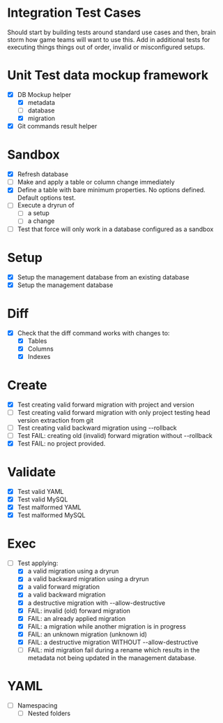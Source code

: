 
# Integration Test Cases

Should start by building tests around standard use cases and then, brain storm how
game teams will want to use this. Add in additional tests for executing things things out of order, invalid or misconfigured setups.

# Unit Test data mockup framework
- [x] DB Mockup helper
    - [x] metadata
    - [ ] database
    - [x] migration
- [x] Git commands result helper

# Sandbox

- [x] Refresh database
- [ ] Make and apply a table or column change immediately
- [x] Define a table with bare minimum properties. No options defined.  Default options test.
- [ ] Execute a dryrun of
    - [ ] a setup
    - [ ] a change
- [ ] Test that force will only work in a database configured as a sandbox

# Setup
- [x] Setup the management database from an existing database
- [x] Setup the management database

# Diff
- [x] Check that the diff command works with changes to:
    - [x] Tables
    - [x] Columns
    - [x] Indexes

# Create
- [x] Test creating valid forward migration with project and version
- [ ] Test creating valid forward migration with only project testing head version extraction from git
- [ ] Test creating valid backward migration using --rollback
- [ ] Test FAIL: creating old (invalid) forward migration without --rollback
- [x] Test FAIL: no project provided.

# Validate
- [x] Test valid YAML
- [x] Test valid MySQL
- [x] Test malformed YAML
- [x] Test malformed MySQL

# Exec
- [ ] Test applying:
    - [x] a valid migration using a dryrun
    - [x] a valid backward migration using a dryrun
    - [x] a valid forward migration
    - [x] a valid backward migration
    - [x] a destructive migration with --allow-destructive
    - [x] FAIL: invalid (old) forward migration
    - [x] FAIL: an already applied migration
    - [x] FAIL: a migration while another migration is in progress
    - [x] FAIL: an unknown migration (unknown id)
    - [x] FAIL: a destructive migration WITHOUT --allow-destructive
    - [ ] FAIL: mid migration fail during a rename which results in the metadata not being updated in the management database.

# YAML
- [ ] Namespacing
    - [ ] Nested folders
